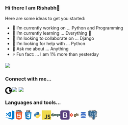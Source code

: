 ### Hi there I am Rishabh👋

Here are some ideas to get you started:

- 🔭 I’m currently working on ... Python and Programming
- 🌱 I’m currently learning ... Everything 🤣
- 👯 I’m looking to collaborate on ... Django 
- 🤔 I’m looking for help with ... Python
- 💬 Ask me about ... Anything
- ⚡ Fun fact: ... I am 1% more than yesterday

<p align="left"> <img src="https://komarev.com/ghpvc/?username=RishabhGoswami" /> </p>


### Connect with me...

[<img align="left"  width="22px" src="https://raw.githubusercontent.com/iconic/open-iconic/master/svg/globe.svg" />][website]
[<img align="left"  width="22px" src="https://cdn.jsdelivr.net/npm/simple-icons@v3/icons/linkedin.svg" />][linkedin]
[<img align="left"  width="22px" src="https://cdn.jsdelivr.net/npm/simple-icons@v3/icons/instagram.svg" />][instagram]
<br/>

### Languages and tools...
<img align="left"  width="30px" src="https://raw.githubusercontent.com/github/explore/80688e429a7d4ef2fca1e82350fe8e3517d3494d/topics/visual-studio-code/visual-studio-code.png" />
<img align="left"  width="30px" src="https://raw.githubusercontent.com/github/explore/80688e429a7d4ef2fca1e82350fe8e3517d3494d/topics/html/html.png"/>
<img align="left"  width="30px" src="https://raw.githubusercontent.com/github/explore/80688e429a7d4ef2fca1e82350fe8e3517d3494d/topics/css/css.png"/>
<img align="left"  width="30px" src="https://raw.githubusercontent.com/github/explore/80688e429a7d4ef2fca1e82350fe8e3517d3494d/topics/python/python.png"/>
<img align="left"  width="30px" src="https://raw.githubusercontent.com/github/explore/80688e429a7d4ef2fca1e82350fe8e3517d3494d/topics/javascript/javascript.png"/>
<img align="left"  width="30px" src="https://raw.githubusercontent.com/github/explore/80688e429a7d4ef2fca1e82350fe8e3517d3494d/topics/django/django.png"/>
<img align="left"  width="30px" src="https://raw.githubusercontent.com/github/explore/80688e429a7d4ef2fca1e82350fe8e3517d3494d/topics/bootstrap/bootstrap.png"/>
<img align="left"  width="30px" src="https://raw.githubusercontent.com/github/explore/80688e429a7d4ef2fca1e82350fe8e3517d3494d/topics/git/git.png"/>
<img align="left"  width="30px" src="https://raw.githubusercontent.com/github/explore/80688e429a7d4ef2fca1e82350fe8e3517d3494d/topics/sql/sql.png"/>
<img align="left"  width="30px" src="https://raw.githubusercontent.com/github/explore/80688e429a7d4ef2fca1e82350fe8e3517d3494d/topics/postgresql/postgresql.png"/>

[website]: https://github.com/RishabhGoswami
[instagram]: https://www.instagram.com/presenting_u_rishabh_/
[linkedin]: https://www.linkedin.com/in/rishabh-goswami-78598a1a7/
